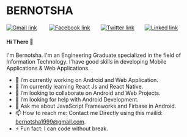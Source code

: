 # BERNOTSHA

[![Gmail link](https://cdn4.iconfinder.com/data/icons/32_Pixel_Social_Media_Icons_by_leslienayibe/gmail.png)](mailto:bernotsha1999@gmail.com) &nbsp; &nbsp;&nbsp;&nbsp;&nbsp;
[![Facebook link](https://cdn4.iconfinder.com/data/icons/32_Pixel_Social_Media_Icons_by_leslienayibe/facebook.png)](https://www.facebook.com/shak.sha.58) &nbsp;&nbsp;&nbsp;&nbsp;&nbsp;
[![Twitter link](https://github.com/paulrobertlloyd/socialmediaicons/blob/main/twitter-32x32.png?raw=true)](https://twitter.com/Bernotsha5) &nbsp;&nbsp;&nbsp;&nbsp;&nbsp;
[![Linked link](https://github.com/paulrobertlloyd/socialmediaicons/blob/main/linkedin-32x32.png?raw=true)](https://www.linkedin.com/in/bernotsha-s-6984a2194)

#### Hi There :wave:
 I'm Bernotsha. I'm an Engineering Graduate specialized in the field of Information Technology. I'have good skills in developing Mobile Applications & Web Applications.
- 🔭 I’m currently working on Android and Web Application.
- 🌱 I’m currently learning React Js and React Native.
- 👯 I’m looking to collaborate on Android and Web Projects.
- 🤔 I’m looking for help with Android Development.
- 💬 Ask me about JavaScript Frameworks and Firbase in Android.
- 📫 How to reach me: Contact me Directly using this mailid: [bernotsha1999@gmail.com](mailto:bernotsha1999@gmail.com).
- ⚡ Fun fact: I can code without break.

